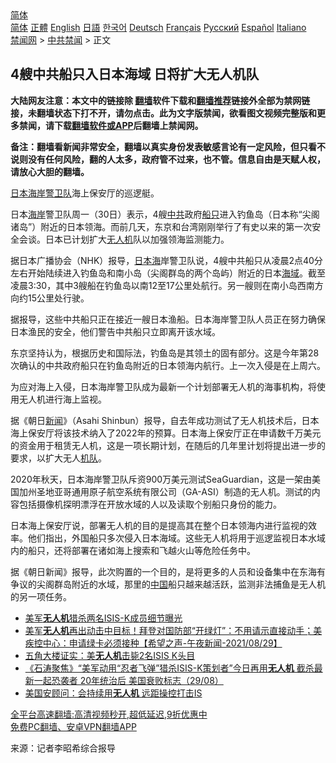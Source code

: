  <!-- 面包屑导航 --> <div class="breadcrumb"><!-- GTranslate: https://gtranslate.io/ -->  <div class="switcher notranslate">  <div class="selected">  <a href="#" onclick="return false;"> 简体</a>  </div>  <div class="option">  <a href="https://www.bannedbook.org" onclick="doGTranslate('zh-CN|zh-CN');jQuery('div.switcher div.selected a').html(jQuery(this).html());return false;" title="简体中文" class="nturl selected"> 简体</a>  <a href="https://www.bannedbook.org/zh-tw/" onclick="doGTranslate('zh-CN|zh-TW');jQuery('div.switcher div.selected a').html(jQuery(this).html());return false;" title="繁體中文" class="nturl"> 正體</a>  <a href="https://www.bannedbook.org/en/" onclick="doGTranslate('zh-CN|en');jQuery('div.switcher div.selected a').html(jQuery(this).html());return false;" title="English" class="nturl"> English</a>  <a href="https://www.bannedbook.org/ja/" onclick="doGTranslate('zh-CN|ja');jQuery('div.switcher div.selected a').html(jQuery(this).html());return false;" title="日本語" class="nturl"> 日語</a>  <a href="https://www.bannedbook.org/ko/" onclick="doGTranslate('zh-CN|ko');jQuery('div.switcher div.selected a').html(jQuery(this).html());return false;" title="한국어" class="nturl"> 한국어</a>  <a href="https://www.bannedbook.org/de/" onclick="doGTranslate('zh-CN|de');jQuery('div.switcher div.selected a').html(jQuery(this).html());return false;" title="Deutsch" class="nturl"> Deutsch</a>  <a href="https://www.bannedbook.org/fr/" onclick="doGTranslate('zh-CN|fr');jQuery('div.switcher div.selected a').html(jQuery(this).html());return false;" title="Français" class="nturl"> Français</a>  <a href="https://www.bannedbook.org/ru/" onclick="doGTranslate('zh-CN|ru');jQuery('div.switcher div.selected a').html(jQuery(this).html());return false;" title="Русский" class="nturl"> Русский</a>  <a href="https://www.bannedbook.org/es/" onclick="doGTranslate('zh-CN|es');jQuery('div.switcher div.selected a').html(jQuery(this).html());return false;" title="Español" class="nturl"> Español</a>  <a href="https://www.bannedbook.org/it/" onclick="doGTranslate('zh-CN|it');jQuery('div.switcher div.selected a').html(jQuery(this).html());return false;" title="Italiano" class="nturl"> Italiano</a>  </div>  </div>      <div class='breadcrumb-sub'><!-- Breadcrumb NavXT 6.3.0 --> <a href="https://www.bannedbook.org/" class="home">禁闻网</a> &gt; <a href="https://www.bannedbook.org/bnews/cbnews/" class="category">中共禁闻</a> &gt; 正文</div></div><h2>4艘中共船只入日本海域 日将扩大无人机队</h2> <p class="notice"><b>大陆网友注意：本文中的链接除 <a href="https://github.com/bannedbook/fanqiang" >翻墙</a>软件下载和<a href="https://github.com/killgcd/justmysocks/blob/master/README.md">翻墙推荐</a>链接外全部为禁网链接，未翻墙状态下打不开，请勿点击。此为文字版禁闻，欲看图文视频完整版和更多禁闻，请下载<a href="https://github.com/bannedbook/fanqiang">翻墙软件或APP</a>后翻墙上禁闻网。</p><p>备注：翻墙看新闻非常安全，翻墙以真实身份发表敏感言论有一定风险，但只看不说则没有任何风险，翻的人太多，政府管不过来，也不管。信息自由是天赋人权，请放心大胆的翻墙。</b></p>  <div class="entry"> <p id="conimg"><a href="https://www.bannedbook.org/bnews/tag/%e6%97%a5%e6%9c%ac/" class="st_tag internal_tag" rel="tag" title="标签 日本 下的日志">日本</a><a href="https://www.bannedbook.org/bnews/tag/%E6%B5%B7%E5%B2%B8%E8%AD%A6%E5%8D%AB%E9%98%9F/" class="st_tag internal_tag" rel="tag" title="标签 海岸警卫队 下的日志">海岸警卫队</a>海上保安厅的巡逻艇。</p> <p>日本<a href="https://www.bannedbook.org/bnews/tag/%E6%B5%B7%E5%B2%B8/" class="st_tag internal_tag" rel="tag" title="标签 海岸 下的日志">海岸</a>警卫队周一（30日）表示，4艘<a href="https://www.bannedbook.org/bnews/tag/%e4%b8%ad%e5%85%b1/" class="st_tag internal_tag" rel="tag" title="标签 中共 下的日志">中共</a>政府<a href="https://www.bannedbook.org/bnews/tag/%E8%88%B9%E5%8F%AA/" class="st_tag internal_tag" rel="tag" title="标签 船只 下的日志">船只</a>进入钓鱼岛（日本称“尖阁诸岛”）附近的日本领海。而前几天，东京和台湾刚刚举行了有史以来的第一次安全会谈。日本已计划扩大<a href="https://www.bannedbook.org/bnews/tag/%e6%97%a0%e4%ba%ba%e6%9c%ba/" class="st_tag internal_tag" rel="tag" title="标签 无人机 下的日志">无人机</a>队以加强领海监测能力。</p> <p>据日本广播协会（NHK）报导，<a href="https://www.bannedbook.org/bnews/tag/%E6%97%A5%E6%9C%AC%E6%B5%B7/" class="st_tag internal_tag" rel="tag" title="标签 日本海 下的日志">日本海</a>岸警卫队说，4艘中共船只从凌晨2点40分左右开始陆续进入钓鱼岛和南小岛（尖阁群岛的两个岛屿）附近的日本<a href="https://www.bannedbook.org/bnews/tag/%E6%B5%B7%E5%9F%9F/" class="st_tag internal_tag" rel="tag" title="标签 海域 下的日志">海域</a>。截至凌晨3:30，其中3艘船在钓鱼岛以南12至17公里处航行。另一艘则在南小岛西南方向约15公里处行驶。</p>  <p>据报导，这些中共船只正在接近一艘日本渔船。日本海岸警卫队人员正在努力确保日本渔民的安全，他们警告中共船只立即离开该水域。</p> <p>东京坚持认为，根据历史和国际法，钓鱼岛是其领土的固有部分。这是今年第28次确认的中共政府船只在钓鱼岛附近的日本领海内航行。上一次入侵是在上周六。</p> <p>为应对海上入侵，日本海岸警卫队成为最新一个计划部署无人机的海事机构，将使用无人机进行海上监视。</p>  <p>据《朝日<span class='wp_keywordlink_affiliate'><a href="https://www.bannedbook.org/" title="新闻">新闻</a></span>》（Asahi Shinbun）报导，自去年成功测试了无人机技术后，日本海上保安厅将该技术纳入了2022年的预算。日本海上保安厅正在申请数千万美元的资金用于租赁无人机，这是一项长期计划，在随后的几年里计划将提出进一步的要求，以扩大无人<a href="https://www.bannedbook.org/bnews/tag/%E6%9C%BA%E9%98%9F/" class="st_tag internal_tag" rel="tag" title="标签 机队 下的日志">机队</a>。</p> <p>2020年秋天，日本海岸警卫队斥资900万美元测试SeaGuardian，这是一架由美国加州圣地亚哥通用原子航空系统有限公司（GA-ASI）制造的无人机。测试的内容包括摄像机探明漂浮在开放水域的人以及读取个别船只身份的能力。</p> <p>日本海上保安厅说，部署无人机的目的是提高其在整个日本领海内进行监视的效率。他们指出，外国船只多次侵入日本海域。这些无人机将用于巡逻监视日本水域内的船只，还将部署在诸如海上搜索和飞越火山等危险任务中。</p>  <p>据《朝日新闻》报导，此次购置的一个目的，是将更多的人员和设备集中在东海有争议的尖阁群岛附近的水域，那里的<span class='wp_keywordlink_affiliate'><a href="https://www.bannedbook.org/" title="中国" target="_blank">中国</a></span>船只越来越活跃，监测非法捕鱼是无人机的另一项任务。</p> <ul class='op-related-articles' title='相关阅读'> <li><a href='https://www.bannedbook.org/bnews/cbnews/20210830/1615755.html' target='_blank'>美军<b>无人机</b>猎杀两名ISIS-K成员细节曝光</a></li> <li><a href='https://www.bannedbook.org/bnews/comments/20210830/1615706.html' target='_blank'>美军<b>无人机</b>再出动击中目标！拜登对国防部“开绿灯”：不用请示直接动手；美疾控中心：申请绿卡必须接种【希望之声-午夜新闻-2021/08/29】</a></li> <li><a href='https://www.bannedbook.org/bnews/bannedvideo/20210830/1615557.html' target='_blank'>五角大楼证实：美<b>无人机</b>击毙2名ISIS K头目</a></li> <li><a href='https://www.bannedbook.org/bnews/bannedvideo/20210830/1615517.html' target='_blank'>《石涛聚焦》“美军动用“忍者飞弹”猎杀ISIS-K策划者”今日再用<b>无人机</b> 截杀最新一起恐袭者 20年统治后 美国衰败标志（29/08）</a></li> <li><a href='https://www.bannedbook.org/bnews/worldnews/20210830/1615448.html' target='_blank'>美国安顾问：会持续用<b>无人机</b> 远距操控打击IS</a></li> </ul> <p class="texttj"> <a href="https://github.com/bannedbook/fanqiang/wiki/V2ray%E6%9C%BA%E5%9C%BA" target="_blank">全平台高速翻墙:高清视频秒开,超低延迟,9折优惠中</a><br/> <a href="https://github.com/bannedbook/fanqiang/wiki/%E7%A6%81%E9%97%BB%E7%BD%91%E5%AE%89%E5%8D%93%E7%BF%BB%E5%A2%99%E6%96%B0%E9%97%BBAPP" target="_blank">免费PC翻墙、安卓VPN翻墙APP</a></p><p> 来源：记者李昭希综合报导 </p> <a name='sharetosocial'></a>  <div style="margin-bottom:5px;padding-bottom:5px;clear:both"> <div id="archive-pix-1" class="banner-ads"> <!-- AuctionX Display platform tag START --> <div id="26318x728x90x621x_ADSLOT2" clicktrack="%%CLICK_URL_ESC%%"></div> <!-- AuctionX Display platform tag END --> </div> <div id="archive-pix-2" class="banner-ads"> <!-- AuctionX Display platform tag START --> <div id="26315x300x250x621x_ADSLOT2" clicktrack="%%CLICK_URL_ESC%%"></div> <!-- AuctionX Display platform tag END --> </div> </div>  <div id="archive-pix-1" class="banner-ads"> <!-- AuctionX Display platform tag START --> <div id="26318x728x90x621x_ADSLOT3" clicktrack="%%CLICK_URL_ESC%%"></div> <!-- AuctionX Display platform tag END --> </div> </div><!--END ENTRY--> 